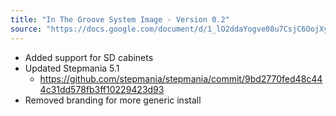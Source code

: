 ```yaml
---
title: "In The Groove System Image - Version 0.2"
source: "https://docs.google.com/document/d/1_lO2ddaYogve08u7CsjC6OojXy36ZfGgo7VCRVkLJhU"
---
```


- Added support for SD cabinets
- Updated Stepmania 5.1
    - https://github.com/stepmania/stepmania/commit/9bd2770fed48c444c31dd578fb3ff10229423d93
- Removed branding for more generic install

